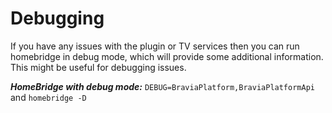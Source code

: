 # Debugging

If you have any issues with the plugin or TV services then you can run homebridge in debug mode, which will provide some additional information. This might be useful for debugging issues.

***HomeBridge with debug mode:*** ```DEBUG=BraviaPlatform,BraviaPlatformApi``` and ```homebridge -D ```
